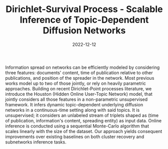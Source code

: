 ﻿---
layout: post
type: article
support: conference
link: https://arxiv.org/abs/2212.05996
title: Dirichlet-Survival Process - Scalable Inference of Topic-Dependent Diffusion Networks
authors: <b>G. Poux-Médard</b>, J. Velcin, S. Loudcher
journal: ECIR
year: 2023
doi: 10.1007/978-3-031-28238-6_47
date: 2022-12-12
description: # Add post description (optional)
img: articles/covers/27_Houston.jpg
fig-caption: By jointly considering author, content and publication date in a sequential data stream, the Dirichlet-Survival process
 recovers topic-dependent diffusion networks, whose edges are weighted over time.
tags: [spreading process, network inference, clustering, bayesian nonparametrics]
---

Information spread on networks can be efficiently modeled by considering three features: documents' 
content, time of publication relative to other publications, and position of the spreader in the 
network. Most previous works model up to two of those jointly, or rely on heavily parametric 
approaches. Building on recent Dirichlet-Point processes literature, we introduce the Houston 
(Hidden Online User-Topic Network) model, that jointly considers all those features in a non-parametric 
unsupervised framework. It infers dynamic topic-dependent underlying diffusion networks in a 
continuous-time setting along with said topics. It is unsupervised; it considers an unlabeled 
stream of triplets shaped as (time of publication, information's content, spreading 
entity) as input data. Online inference is conducted using a sequential Monte-Carlo algorithm 
that scales linearly with the size of the dataset. Our approach yields consequent improvements 
over existing baselines on both cluster recovery and subnetworks inference tasks. 

